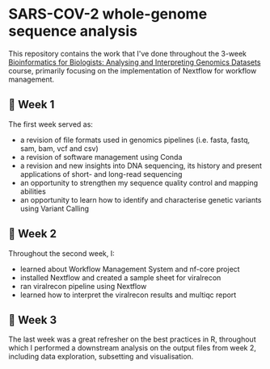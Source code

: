 # SARS-COV-2 whole-genome sequence analysis
This repository contains the work that I've done throughout the 3-week [Bioinformatics for Biologists: Analysing and Interpreting Genomics Datasets](https://www.futurelearn.com/courses/bioinformatics-for-biologists-analysing-and-interpreting-genomics-datasets) course, primarily focusing on the implementation of Nextflow for workflow management. 

## 🧬 Week 1
The first week served as: 
- a revision of file formats used in genomics pipelines (i.e. fasta, fastq, sam, bam, vcf and csv)
- a revision of software management using Conda
- a revision and new insights into DNA sequencing, its history and present applications of short- and long-read sequencing
- an opportunity to strengthen my sequence quality control and mapping abilities
- an opportunity to learn how to identify and characterise genetic variants using Variant Calling

## 🧬 Week 2
Throughout the second week, I:
- learned about Workflow Management System and nf-core project
- installed Nextflow and created a sample sheet for viralrecon
- ran viralrecon pipeline using Nextflow
- learned how to interpret the viralrecon results and multiqc report

## 🧬 Week 3
The last week was a great refresher on the best practices in R, throughout which I performed a downstream analysis on the output files from week 2, including data exploration, subsetting and visualisation. 






